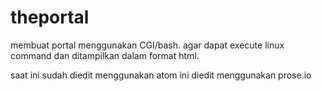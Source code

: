 # theportal
membuat portal menggunakan CGI/bash.
agar dapat execute linux command dan ditampilkan dalam format html.

saat ini sudah diedit menggunakan atom
ini diedit menggunakan prose.io
